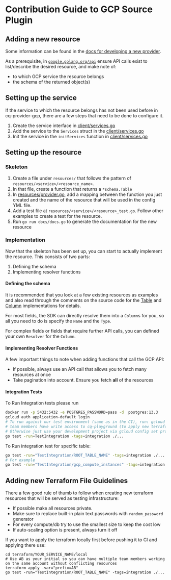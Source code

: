 # Contribution Guide to GCP Source Plugin

## Adding a new resource

Some information can be found in the [docs for developing a new provider](https://docs.cloudquery.io/developers/developing-new-provider).

As a prerequisite, in [`google.golang.org/api`](https://pkg.go.dev/google.golang.org/api) ensure API calls exist to list/describe the desired resource, and make note of:

- to which GCP service the resource belongs
- the schema of the returned object(s)

## Setting up the service

If the service to which the resource belongs has not been used before in cq-provider-gcp, there are a few steps that need to be done to configure it.

1. Create the service interface in [client/services.go](../../client/services.go)
2. Add the service to the `Services` struct in the [client/services.go](../../client/services.go)
3. Init the service in the `initServices` function in [client/services.go](../../client/services.go)

## Setting up the resource

### Skeleton

1. Create a file under `resources/` that follows the pattern of `resources/<service>/<resource_name>`.
2. In that file, create a function that returns a `*schema.Table`
3. In [resources/provider.go](./resources/provider.go), add a mapping between the function you just created and the name of the resource that will be used in the config YML file.
4. Add a test file at `resources/<service>/<resource>_test.go`. Follow other examples to create a test for the resource.
5. Run `go run docs/docs.go` to generate the documentation for the new resource

### Implementation

Now that the skeleton has been set up, you can start to actually implement the resource. This consists of two parts:

1. Defining the schema
2. Implementing resolver functions

#### Defining the schema

It is recommended that you look at a few existing resources as examples and also read through the comments on the source code for the [Table](https://github.com/cloudquery/plugin-sdk/blob/main/provider/schema/table.go) and [Column](https://github.com/cloudquery/plugin-sdk/blob/main/provider/schema/column.go) implementations for details.

For most fields, the SDK can directly resolve them into a `Column`s for you, so all you need to do is specify the `Name` and the `Type`.

For complex fields or fields that require further API calls, you can defined your own `Resolver` for the `Column`.

#### Implementing Resolver Functions

A few important things to note when adding functions that call the GCP API:

- If possible, always use an API call that allows you to fetch many resources at once
- Take pagination into account. Ensure you fetch **all** of the resources

#### Integration Tests

To Run Integration tests please run

```bash
docker run -p 5432:5432 -e POSTGRES_PASSWORD=pass -d  postgres:13.3
gcloud auth application-default login
# To run against our test environment (same as in the CI), run: gcloud config set project cq-provider-gcp
# team members have write access to cq-playground (to apply new terraform files) gcloud config set project cq-playground
# Otherwise just use your development project via gcloud config set project YOUR_PROJECT
go test -run=TestIntegration -tags=integration ./...
```

To Run integration test for specific table:

```bash
go test -run="TestIntegration/ROOT_TABLE_NAME" -tags=integration ./...
# For example
go test -run="TestIntegration/gcp_compute_instances" -tags=integration ./...
```

## Adding new Terraform File Guidelines

There a few good rule of thumb to follow when creating new terraform resources that will be served as testing infrastructure:

- If possible make all resources private.
- Make sure to replace built-in plain text passwords with `random_password` generator
- For every compute/db try to use the smallest size to keep the cost low
- If auto-scaling option is present, always turn it off

If you want to apply the terraform locally first before pushing it to CI and applying there use:

```
cd terraform/YOUR_SERVICE_NAME/local
# Use AB as your initial so you can have multiple team members working on the same account without conflicting resources
terraform apply -var="prefix=AB"
go test -run="TestIntegration/ROOT_TABLE_NAME" -tags=integration ./...
```
